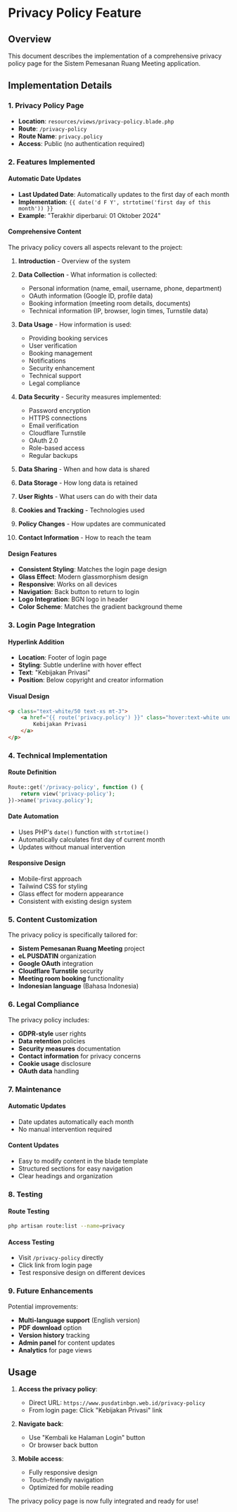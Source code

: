 # Privacy Policy Feature

## Overview
This document describes the implementation of a comprehensive privacy policy page for the Sistem Pemesanan Ruang Meeting application.

## Implementation Details

### 1. **Privacy Policy Page**
- **Location**: `resources/views/privacy-policy.blade.php`
- **Route**: `/privacy-policy`
- **Route Name**: `privacy.policy`
- **Access**: Public (no authentication required)

### 2. **Features Implemented**

#### **Automatic Date Updates**
- **Last Updated Date**: Automatically updates to the first day of each month
- **Implementation**: `{{ date('d F Y', strtotime('first day of this month')) }}`
- **Example**: "Terakhir diperbarui: 01 Oktober 2024"

#### **Comprehensive Content**
The privacy policy covers all aspects relevant to the project:

1. **Introduction** - Overview of the system
2. **Data Collection** - What information is collected:
   - Personal information (name, email, username, phone, department)
   - OAuth information (Google ID, profile data)
   - Booking information (meeting room details, documents)
   - Technical information (IP, browser, login times, Turnstile data)

3. **Data Usage** - How information is used:
   - Providing booking services
   - User verification
   - Booking management
   - Notifications
   - Security enhancement
   - Technical support
   - Legal compliance

4. **Data Security** - Security measures implemented:
   - Password encryption
   - HTTPS connections
   - Email verification
   - Cloudflare Turnstile
   - OAuth 2.0
   - Role-based access
   - Regular backups

5. **Data Sharing** - When and how data is shared
6. **Data Storage** - How long data is retained
7. **User Rights** - What users can do with their data
8. **Cookies and Tracking** - Technologies used
9. **Policy Changes** - How updates are communicated
10. **Contact Information** - How to reach the team

#### **Design Features**
- **Consistent Styling**: Matches the login page design
- **Glass Effect**: Modern glassmorphism design
- **Responsive**: Works on all devices
- **Navigation**: Back button to return to login
- **Logo Integration**: BGN logo in header
- **Color Scheme**: Matches the gradient background theme

### 3. **Login Page Integration**

#### **Hyperlink Addition**
- **Location**: Footer of login page
- **Styling**: Subtle underline with hover effect
- **Text**: "Kebijakan Privasi"
- **Position**: Below copyright and creator information

#### **Visual Design**
```html
<p class="text-white/50 text-xs mt-3">
    <a href="{{ route('privacy.policy') }}" class="hover:text-white underline transition-colors duration-300">
        Kebijakan Privasi
    </a>
</p>
```

### 4. **Technical Implementation**

#### **Route Definition**
```php
Route::get('/privacy-policy', function () {
    return view('privacy-policy');
})->name('privacy.policy');
```

#### **Date Automation**
- Uses PHP's `date()` function with `strtotime()`
- Automatically calculates first day of current month
- Updates without manual intervention

#### **Responsive Design**
- Mobile-first approach
- Tailwind CSS for styling
- Glass effect for modern appearance
- Consistent with existing design system

### 5. **Content Customization**

The privacy policy is specifically tailored for:
- **Sistem Pemesanan Ruang Meeting** project
- **eL PUSDATIN** organization
- **Google OAuth** integration
- **Cloudflare Turnstile** security
- **Meeting room booking** functionality
- **Indonesian language** (Bahasa Indonesia)

### 6. **Legal Compliance**

The privacy policy includes:
- **GDPR-style** user rights
- **Data retention** policies
- **Security measures** documentation
- **Contact information** for privacy concerns
- **Cookie usage** disclosure
- **OAuth data** handling

### 7. **Maintenance**

#### **Automatic Updates**
- Date updates automatically each month
- No manual intervention required

#### **Content Updates**
- Easy to modify content in the blade template
- Structured sections for easy navigation
- Clear headings and organization

### 8. **Testing**

#### **Route Testing**
```bash
php artisan route:list --name=privacy
```

#### **Access Testing**
- Visit `/privacy-policy` directly
- Click link from login page
- Test responsive design on different devices

### 9. **Future Enhancements**

Potential improvements:
- **Multi-language support** (English version)
- **PDF download** option
- **Version history** tracking
- **Admin panel** for content updates
- **Analytics** for page views

## Usage

1. **Access the privacy policy**:
   - Direct URL: `https://www.pusdatinbgn.web.id/privacy-policy`
   - From login page: Click "Kebijakan Privasi" link

2. **Navigate back**:
   - Use "Kembali ke Halaman Login" button
   - Or browser back button

3. **Mobile access**:
   - Fully responsive design
   - Touch-friendly navigation
   - Optimized for mobile reading

The privacy policy page is now fully integrated and ready for use!
